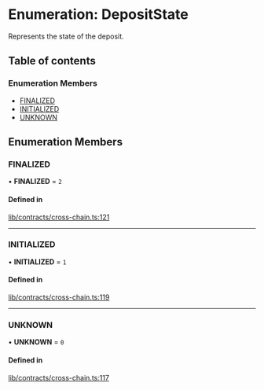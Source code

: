 # Enumeration: DepositState

Represents the state of the deposit.

## Table of contents

### Enumeration Members

- [FINALIZED](DepositState.md#finalized)
- [INITIALIZED](DepositState.md#initialized)
- [UNKNOWN](DepositState.md#unknown)

## Enumeration Members

### FINALIZED

• **FINALIZED** = ``2``

#### Defined in

[lib/contracts/cross-chain.ts:121](https://github.com/threshold-network/tbtc-v2/blob/main/typescript/src/lib/contracts/cross-chain.ts#L121)

___

### INITIALIZED

• **INITIALIZED** = ``1``

#### Defined in

[lib/contracts/cross-chain.ts:119](https://github.com/threshold-network/tbtc-v2/blob/main/typescript/src/lib/contracts/cross-chain.ts#L119)

___

### UNKNOWN

• **UNKNOWN** = ``0``

#### Defined in

[lib/contracts/cross-chain.ts:117](https://github.com/threshold-network/tbtc-v2/blob/main/typescript/src/lib/contracts/cross-chain.ts#L117)
